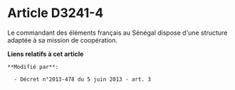 # Article D3241-4

Le commandant des éléments français au Sénégal dispose d'une structure adaptée à sa mission de coopération.

**Liens relatifs à cet article**

	**Modifié par**:

	  - Décret n°2013-478 du 5 juin 2013 - art. 3
